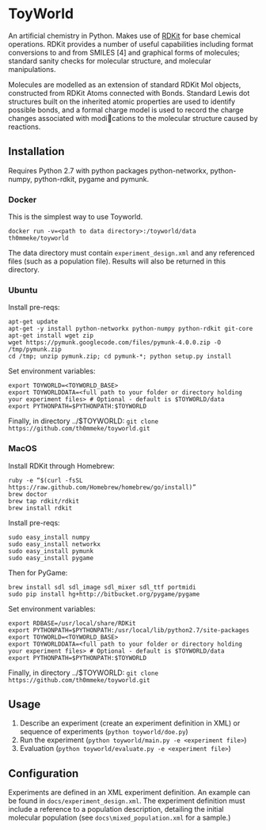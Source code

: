 # ToyWorld

An artificial chemistry in Python. Makes use of [RDKit](https://github.com/rdkit/rdkit) for base chemical operations. RDKit provides a number of useful capabilities including format conversions to and from SMILES [4] and graphical forms of molecules; standard sanity checks for molecular structure, and molecular manipulations.

Molecules are modelled as an extension of standard RDKit Mol objects, constructed from RDKit Atoms connected with Bonds. Standard Lewis dot structures built on the inherited atomic properties are used to identify possible bonds, and a formal charge model is used to record the charge changes associated with modi􏰀cations to the molecular structure caused by reactions.

## Installation

Requires Python 2.7 with python packages python-networkx, python-numpy, python-rdkit, pygame and pymunk.

### Docker

This is the simplest way to use Toyworld.

`docker run -v=<path to data directory>:/toyworld/data th0mmeke/toyworld`

The data directory must contain `experiment_design.xml` and any referenced files (such as a population file). Results will also be returned in this directory.

### Ubuntu
Install pre-reqs:

    apt-get update
    apt-get -y install python-networkx python-numpy python-rdkit git-core
    apt-get install wget zip
    wget https://pymunk.googlecode.com/files/pymunk-4.0.0.zip -O /tmp/pymunk.zip
    cd /tmp; unzip pymunk.zip; cd pymunk-*; python setup.py install

Set environment variables:

    export TOYWORLD=<TOYWORLD_BASE>
    export TOYWORLDDATA=<full path to your folder or directory holding your experiment files> # Optional - default is $TOYWORLD/data
    export PYTHONPATH=$PYTHONPATH:$TOYWORLD

Finally, in directory ../$TOYWORLD: `git clone https://github.com/th0mmeke/toyworld.git`

### MacOS

Install RDKit through Homebrew:

    ruby -e “$(curl -fsSL https://raw.github.com/Homebrew/homebrew/go/install)”
    brew doctor
    brew tap rdkit/rdkit
    brew install rdkit

Install pre-reqs:

    sudo easy_install numpy
    sudo easy_install networkx
    sudo easy_install pymunk
    sudo easy_install pygame

Then for PyGame:

    brew install sdl sdl_image sdl_mixer sdl_ttf portmidi
    sudo pip install hg+http://bitbucket.org/pygame/pygame

Set environment variables:

    export RDBASE=/usr/local/share/RDKit
    export PYTHONPATH=$PYTHONPATH:/usr/local/lib/python2.7/site-packages
    export TOYWORLD=<TOYWORLD_BASE>
    export TOYWORLDDATA=<full path to your folder or directory holding your experiment files> # Optional - default is $TOYWORLD/data
    export PYTHONPATH=$PYTHONPATH:$TOYWORLD

Finally, in directory ../$TOYWORLD: `git clone https://github.com/th0mmeke/toyworld.git`

## Usage

  1. Describe an experiment (create an experiment definition in XML) or sequence of experiments (`python toyworld/doe.py`)
  1. Run the experiment (`python toyworld/main.py -e <experiment file>`)
  1. Evaluation (`python toyworld/evaluate.py -e <experiment file>`)

## Configuration

Experiments are defined in an XML experiment definition. An example can be found in `docs/experiment_design.xml`. The experiment definition must include a reference to a population description, detailing the initial molecular population (see `docs\mixed_population.xml` for a sample.)


